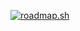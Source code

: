 <a href="https://roadmap.sh"><img src="https://api.roadmap.sh/v1-badge/tall/65b1dc750c5481228333df27?variant=dark&roadmaps=python%2Cvue%2Cjavascript%2Cbackend" alt="roadmap.sh"/></a>
